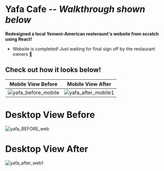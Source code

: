 # Yafa Cafe  --  *Walkthrough shown below*

**Redesigned a local Yemeni-American resteraunt's website from scratch using React!**

* Website is completed! Just waiting for final sign off by the restaurant owners 🙂 

## Check out how it looks below!

| Mobile View Before | Mobile View After |
| --------------------- | -------------------- |
| ![yafa_before_mobile](https://user-images.githubusercontent.com/24259728/130336795-36b0cb42-bc40-4bda-bcee-22df65fa4051.gif) | ![yafa_after_mobile1](https://user-images.githubusercontent.com/24259728/130336898-19d2e706-265e-4928-b0bd-b20531c9a6fa.gif) |

# Desktop View Before

![yafa_BEFORE_web](https://user-images.githubusercontent.com/24259728/130337268-d6654ce9-fac0-49f5-8c5f-575f4bb078d7.gif)

# Desktop View After

![yafa_after_web1](https://user-images.githubusercontent.com/24259728/130337272-589486e9-1817-4748-97e7-ac1afbaf8205.gif)
